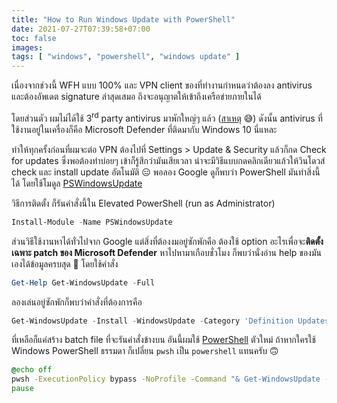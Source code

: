 ```yaml
---
title: "How to Run Windows Update with PowerShell"
date: 2021-07-27T07:39:58+07:00
toc: false
images:
tags: [ "windows", "powershell", "windows update" ]
---
```


เนื่องจากช่วงนี้ WFH แบบ 100% และ VPN client ของที่ทำงานกำหนดว่าต้องลง antivirus และต้องอัพเดต signature ล่าสุดเสมอ ถึงจะอนุญาตให้เข้าถึงเครือข่ายภายในได้

โดยส่วนตัว ผมไม่ได้ใช้ 3<sup>rd</sup> party antivirus มาพักใหญ่ๆ แล้ว ([สาเหตุ](/posts/red-x-blue-pill-2019/#breaking-scada-and-anti-virus-for-fun--profit) 😅) ดังนั้น antivirus ที่ใช้งานอยู่ในเครื่องก็คือ Microsoft Defender ที่ติดมากับ Windows 10 นี่แหละ

ทำให้ทุกครั้งก่อนที่ผมจะต่อ VPN ต้องไปที่ Settings > Update & Security แล้วก็กด Check for updates ซึ่งพอต้องทำบ่อยๆ เข้าก็รู้สึกว่ามันเสียเวลา น่าจะมีวิธีแบบกดคลิกเดียวแล้วให้วินโดวส์ check และ install update อัตโนมัติ 😑 พอลอง Google ดูก็พบว่า PowerShell มันทำสิ่งนี้ได้ โดยใช้โมดูล [PSWindowsUpdate](https://www.powershellgallery.com/packages/PSWindowsUpdate/) 

วิธีการติดตั้ง ก็รันคำสั่งนี้ใน Elevated PowerShell (run as Administrator)

```powershell
Install-Module -Name PSWindowsUpdate
```

ส่วนวิธีใช้งานหาได้ทั่วไปจาก Google แต่สิ่งที่ต้องงมอยู่ซักพักคือ ต้องใช้ option อะไรเพื่อจะ**ติดตั้งเฉพาะ patch ของ Microsoft Defender** หาไปหามาเกือบชั่วโมง ก็พบว่านั่งอ่าน help ของมันเองได้ข้อมูลครบสุด 🤣 โดยใช้คำสั่ง

```powershell
Get-Help Get-WindowsUpdate -Full
```

ลองเล่นอยู่ซักพักก็พบว่าคำสั่งที่ต้องการคือ

```powershell
Get-WindowsUpdate -Install -WindowsUpdate -Category 'Definition Updates' -AcceptAll
```

ที่เหลือก็แค่สร้าง batch file ที่จะรันคำสั่งข้างบน อันนี้ผมใช้ [PowerShell](https://github.com/PowerShell/PowerShell) ตัวใหม่ ถ้าหากใครใช้ Windows PowerShell ธรรมดา ก็เปลี่ยน `pwsh` เป็น `powershell` แทนครับ 🙃

```cmd
@echo off
pwsh -ExecutionPolicy bypass -NoProfile -Command "& Get-WindowsUpdate -Verbose -Install -WindowsUpdate -Category 'Definition Updates' -AcceptAll"
pause
```
